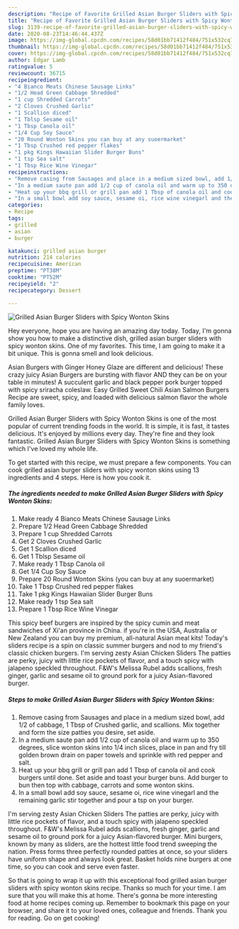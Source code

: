 ```yaml
---
description: "Recipe of Favorite Grilled Asian Burger Sliders with Spicy Wonton Skins"
title: "Recipe of Favorite Grilled Asian Burger Sliders with Spicy Wonton Skins"
slug: 3139-recipe-of-favorite-grilled-asian-burger-sliders-with-spicy-wonton-skins
date: 2020-08-23T14:46:44.437Z
image: https://img-global.cpcdn.com/recipes/58d01bb71412f484/751x532cq70/grilled-asian-burger-sliders-with-spicy-wonton-skins-recipe-main-photo.jpg
thumbnail: https://img-global.cpcdn.com/recipes/58d01bb71412f484/751x532cq70/grilled-asian-burger-sliders-with-spicy-wonton-skins-recipe-main-photo.jpg
cover: https://img-global.cpcdn.com/recipes/58d01bb71412f484/751x532cq70/grilled-asian-burger-sliders-with-spicy-wonton-skins-recipe-main-photo.jpg
author: Edgar Lamb
ratingvalue: 5
reviewcount: 36715
recipeingredient:
- "4 Bianco Meats Chinese Sausage Links"
- "1/2 Head Green Cabbage Shredded"
- "1 cup Shredded Carrots"
- "2 Cloves Crushed Garlic"
- "1 Scallion diced"
- "1 Tblsp Sesame oil"
- "1 Tbsp Canola oil"
- "1/4 Cup Soy Sauce"
- "20 Round Wonton Skins you can buy at any suoermarket"
- "1 Tbsp Crushed red pepper flakes"
- "1 pkg Kings Hawaiian Slider Burger Buns"
- "1 tsp Sea salt"
- "1 Tbsp Rice Wine Vinegar"
recipeinstructions:
- "Remove casing from Sausages and place in a medium sized bowl, add 1/2 of cabbage, 1 Tbsp of Crushed garlic, and scallions. Mix together and form the size patties you desire, set aside."
- "In a medium saute pan add 1/2 cup of canola oil and warm up to 350 degrees, slice wonton skins into 1/4 inch slices, place in pan and fry till golden brown drain on paper towels and sprinkle with red pepper and salt."
- "Heat up your bbq grill or grill pan add 1 Tbsp of canola oil and cook burgers until done. Set aside and toast your burger buns. Add burger to bun then top with cabbage, carrots and some wonton skins."
- "In a small bowl add soy sauce, sesame oi, rice wine vinegarl and the remaining garlic stir together and pour a tsp on your burger."
categories:
- Recipe
tags:
- grilled
- asian
- burger

katakunci: grilled asian burger 
nutrition: 214 calories
recipecuisine: American
preptime: "PT38M"
cooktime: "PT52M"
recipeyield: "2"
recipecategory: Dessert

---
```



![Grilled Asian Burger Sliders with Spicy Wonton Skins](https://img-global.cpcdn.com/recipes/58d01bb71412f484/751x532cq70/grilled-asian-burger-sliders-with-spicy-wonton-skins-recipe-main-photo.jpg)

Hey everyone, hope you are having an amazing day today. Today, I'm gonna show you how to make a distinctive dish, grilled asian burger sliders with spicy wonton skins. One of my favorites. This time, I am going to make it a bit unique. This is gonna smell and look delicious.

Asian Burgers with Ginger Honey Glaze are different and delicious! These crazy juicy Asian Burgers are bursting with flavor AND they can be on your table in minutes! A succulent garlic and black pepper pork burger topped with spicy sriracha coleslaw. Easy Grilled Sweet Chili Asian Salmon Burgers Recipe are sweet, spicy, and loaded with delicious salmon flavor the whole family loves.

Grilled Asian Burger Sliders with Spicy Wonton Skins is one of the most popular of current trending foods in the world. It is simple, it is fast, it tastes delicious. It's enjoyed by millions every day. They're fine and they look fantastic. Grilled Asian Burger Sliders with Spicy Wonton Skins is something which I've loved my whole life.


To get started with this recipe, we must prepare a few components. You can cook grilled asian burger sliders with spicy wonton skins using 13 ingredients and 4 steps. Here is how you cook it.

<!--inarticleads1-->

##### The ingredients needed to make Grilled Asian Burger Sliders with Spicy Wonton Skins:

1. Make ready 4 Bianco Meats Chinese Sausage Links
1. Prepare 1/2 Head Green Cabbage Shredded
1. Prepare 1 cup Shredded Carrots
1. Get 2 Cloves Crushed Garlic
1. Get 1 Scallion diced
1. Get 1 Tblsp Sesame oil
1. Make ready 1 Tbsp Canola oil
1. Get 1/4 Cup Soy Sauce
1. Prepare 20 Round Wonton Skins (you can buy at any suoermarket)
1. Take 1 Tbsp Crushed red pepper flakes
1. Take 1 pkg Kings Hawaiian Slider Burger Buns
1. Make ready 1 tsp Sea salt
1. Prepare 1 Tbsp Rice Wine Vinegar


This spicy beef burgers are inspired by the spicy cumin and meat sandwiches of Xi&#39;an province in China. if you&#39;re in the USA, Australia or New Zealand you can buy my premium, all-natural Asian meal kits! Today&#39;s sliders recipe is a spin on classic summer burgers and nod to my friend&#39;s classic chicken burgers. I&#39;m serving zesty Asian Chicken Sliders The patties are perky, juicy with little rice pockets of flavor, and a touch spicy with jalapeno speckled throughout. F&amp;W&#39;s Melissa Rubel adds scallions, fresh ginger, garlic and sesame oil to ground pork for a juicy Asian-flavored burger. 

<!--inarticleads2-->

##### Steps to make Grilled Asian Burger Sliders with Spicy Wonton Skins:

1. Remove casing from Sausages and place in a medium sized bowl, add 1/2 of cabbage, 1 Tbsp of Crushed garlic, and scallions. Mix together and form the size patties you desire, set aside.
1. In a medium saute pan add 1/2 cup of canola oil and warm up to 350 degrees, slice wonton skins into 1/4 inch slices, place in pan and fry till golden brown drain on paper towels and sprinkle with red pepper and salt.
1. Heat up your bbq grill or grill pan add 1 Tbsp of canola oil and cook burgers until done. Set aside and toast your burger buns. Add burger to bun then top with cabbage, carrots and some wonton skins.
1. In a small bowl add soy sauce, sesame oi, rice wine vinegarl and the remaining garlic stir together and pour a tsp on your burger.


I&#39;m serving zesty Asian Chicken Sliders The patties are perky, juicy with little rice pockets of flavor, and a touch spicy with jalapeno speckled throughout. F&amp;W&#39;s Melissa Rubel adds scallions, fresh ginger, garlic and sesame oil to ground pork for a juicy Asian-flavored burger. Mini burgers, known by many as sliders, are the hottest little food trend sweeping the nation. Press forms three perfectly rounded patties at once, so your sliders have uniform shape and always look great. Basket holds nine burgers at one time, so you can cook and serve even faster. 

So that is going to wrap it up with this exceptional food grilled asian burger sliders with spicy wonton skins recipe. Thanks so much for your time. I am sure that you will make this at home. There's gonna be more interesting food at home recipes coming up. Remember to bookmark this page on your browser, and share it to your loved ones, colleague and friends. Thank you for reading. Go on get cooking!
